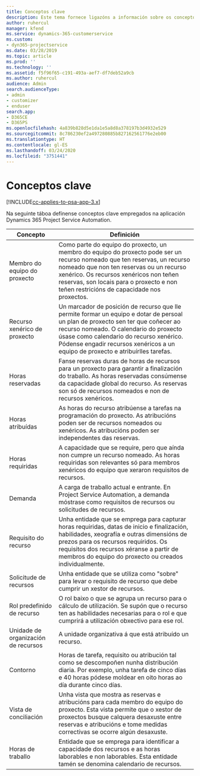 ```yaml
---
title: Conceptos clave
description: Este tema fornece ligazóns a información sobre os conceptos clave para a xestión de recursos en Project Service Automation.
author: ruhercul
manager: kfend
ms.service: dynamics-365-customerservice
ms.custom:
- dyn365-projectservice
ms.date: 03/28/2019
ms.topic: article
ms.prod: ''
ms.technology: ''
ms.assetid: f5f96f65-c191-493a-aef7-df7deb52a9cb
ms.author: ruhercul
audience: Admin
search.audienceType:
- admin
- customizer
- enduser
search.app:
- D365CE
- D365PS
ms.openlocfilehash: 4a839b828d5e1da1e5a8d8a378197b3d4932e529
ms.sourcegitcommit: 8c786230ef2a497280885b827162561776e2eb00
ms.translationtype: HT
ms.contentlocale: gl-ES
ms.lasthandoff: 03/24/2020
ms.locfileid: "3751441"
---
```

# <a name="key-concepts"></a>Conceptos clave

[!INCLUDE[cc-applies-to-psa-app-3.x](../includes/cc-applies-to-psa-app-3x.md)]

Na seguinte táboa defínense conceptos clave empregados na aplicación Dynamics 365 Project Service Automation.

| Concepto                    | Definición |
|----------------------------|------------|
| Membro do equipo do proxecto        | Como parte do equipo do proxecto, un membro do equipo do proxecto pode ser un recurso nomeado que ten reservas, un recurso nomeado que non ten reservas ou un recurso xenérico. Os recursos xenéricos non teñen reservas, son locais para o proxecto e non teñen restricións de capacidade nos proxectos. |
| Recurso xenérico de proxecto   | Un marcador de posición de recurso que lle permite formar un equipo e dotar de persoal un plan de proxecto sen ter que coñecer ao recurso nomeado. O calendario do proxecto úsase como calendario do recurso xenérico. Pódense engadir recursos xenéricos a un equipo de proxecto e atribuírlles tarefas. |
| Horas reservadas               | Fanse reservas duras de horas de recursos para un proxecto para garantir a finalización do traballo. As horas reservadas consúmense da capacidade global do recurso. As reservas son só de recursos nomeados e non de recursos xenéricos. |
| Horas atribuídas             | As horas do recurso atribúense a tarefas na programación do proxecto. As atribucións poden ser de recursos nomeados ou xenéricos. As atribucións poden ser independentes das reservas. |
| Horas requiridas             | A capacidade que se require, pero que aínda non cumpre un recurso nomeado. As horas requiridas son relevantes só para membros xenéricos do equipo que xeraron requisitos de recursos. |
| Demanda                     | A carga de traballo actual e entrante. En Project Service Automation, a demanda móstrase como requisitos de recursos ou solicitudes de recursos. |
| Requisito do recurso       | Unha entidade que se emprega para capturar horas requiridas, datas de inicio e finalización, habilidades, xeografía e outras dimensións de prezos para os recursos requiridos. Os requisitos dos recursos xéranse a partir de membros do equipo do proxecto ou creados individualmente. |
| Solicitude de recursos           | Unha entidade que se utiliza como "sobre" para levar o requisito de recurso que debe cumprir un xestor de recursos. |
| Rol predefinido de recurso      | O rol baixo o que se agrupa un recurso para o cálculo de utilización. Se supón que o recurso ten as habilidades necesarias para o rol e que cumprirá a utilización obxectivo para ese rol. |
| Unidade de organización de recursos | A unidade organizativa á que está atribuído un recurso. |
| Contorno                    | Horas de tarefa, requisito ou atribución tal como se descompoñen nunha distribución diaria. Por exemplo, unha tarefa de cinco días e 40 horas pódese moldear en oito horas ao día durante cinco días. |
| Vista de conciliación        | Unha vista que mostra as reservas e atribucións para cada membro do equipo do proxecto. Esta vista permite que o xestor de proxectos busque calquera desaxuste entre reservas e atribucións e tome medidas correctivas se ocorre algún desaxuste. |
| Horas de traballo                 | Entidade que se emprega para identificar a capacidade dos recursos e as horas laborables e non laborables. Esta entidade tamén se denomina calendario de recursos. |
